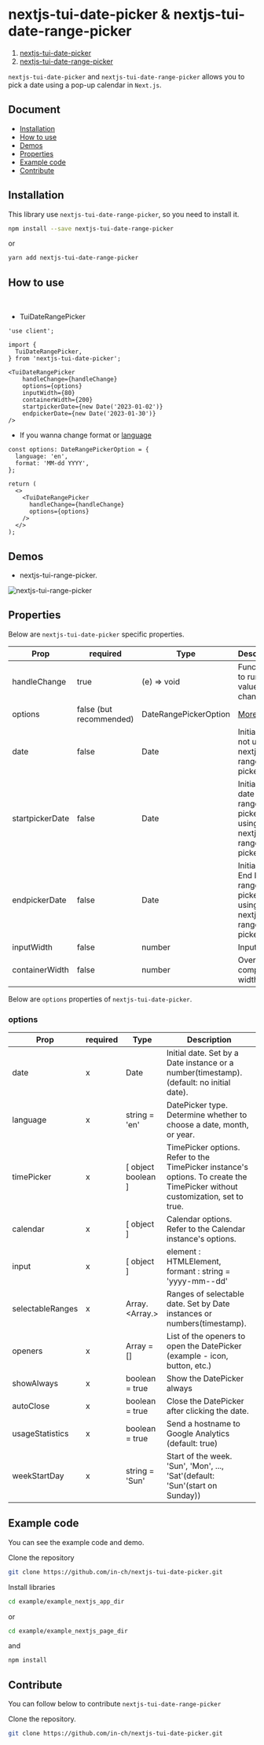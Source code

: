 # nextjs-tui-date-picker & nextjs-tui-date-range-picker

1. [nextjs-tui-date-picker](https://www.npmjs.com/package/nextjs-tui-date-picker)
2. [nextjs-tui-date-range-picker](https://www.npmjs.com/package/nextjs-tui-date-range-picker)

`nextjs-tui-date-picker` and `nextjs-tui-date-range-picker` allows you to pick a date using a pop-up calendar in `Next.js`.

## Document

- [Installation](#installation)
- [How to use](#how-to-use)
- [Demos](#demos)
- [Properties](#properties)
- [Example code](#example-code)
- [Contribute](#contribute)

## Installation

This library use `nextjs-tui-date-range-picker`, so you need to install it.

```bash
npm install --save nextjs-tui-date-range-picker
```

or

```bash
yarn add nextjs-tui-date-range-picker
```

## How to use

<br/>

- TuiDateRangePicker

```tsx
'use client';

import {
  TuiDateRangePicker,
} from 'nextjs-tui-date-picker';

<TuiDateRangePicker
    handleChange={handleChange}
    options={options}
    inputWidth={80}
    containerWidth={200}
    startpickerDate={new Date('2023-01-02')}
    endpickerDate={new Date('2023-01-30')}
/>
```


- If you wanna change format or [language](#properties)

```tsx
const options: DateRangePickerOption = {
  language: 'en',
  format: 'MM-dd YYYY',
};

return (
  <>
    <TuiDateRangePicker
      handleChange={handleChange}
      options={options}
    />
  </>
);
```

## Demos

- nextjs-tui-range-picker.

![nextjs-tui-range-picker](https://github.com/in-ch/nextjs-tui-date-picker/assets/49556566/fa488a25-4695-43f8-8eba-bd4599b42b0a)

## Properties

Below are `nextjs-tui-date-picker` specific properties.

<!-- handleChange, date, inputWidth, containerWidth -->

| Prop            | required                | Type                  | Description                                                                   |
| --------------- | ----------------------- | --------------------- | ----------------------------------------------------------------------------- |
| handleChange    | true                    | (e) => void           | Functions to run when value changes                                           |
| options         | false (but recommended) | DateRangePickerOption | [More detail](#options)                                                       |
| date            | false                   | Date                  | Initial date ( not using nextjs-tui-range-picker)                             |
| startpickerDate | false                   | Date                  | Initial Start date in range-picker (only using in nextjs-tui-range-picker)    |
| endpickerDate   | false                   | Date                  | Initial date End Date in range-picker (only using in nextjs-tui-range-picker) |
| inputWidth      | false                   | number                | Input width                                                                   |
| containerWidth  | false                   | number                | Overall component width                                                       |

Below are `options` properties of `nextjs-tui-date-picker`.

### options

| Prop             | required | Type               | Description                                                                                                                  |
| ---------------- | -------- | ------------------ | ---------------------------------------------------------------------------------------------------------------------------- |
| date             | x        | Date               | Initial date. Set by a Date instance or a number(timestamp). (default: no initial date).                                     |
| language         | x        | string = 'en'      | DatePicker type. Determine whether to choose a date, month, or year.                                                         |
| timePicker       | x        | [ object boolean ] | TimePicker options. Refer to the TimePicker instance's options. To create the TimePicker without customization, set to true. |
| calendar         | x        | [ object ]         | Calendar options. Refer to the Calendar instance's options.                                                                  |
| input            | x        | [ object ]         | element : HTMLElement, formant : string = 'yyyy-mm--dd'                                                                      |
| selectableRanges | x        | Array.<Array.>     | Ranges of selectable date. Set by Date instances or numbers(timestamp).                                                      |
| openers          | x        | Array = []         | List of the openers to open the DatePicker (example - icon, button, etc.)                                                    |
| showAlways       | x        | boolean = true     | Show the DatePicker always                                                                                                   |
| autoClose        | x        | boolean = true     | Close the DatePicker after clicking the date.                                                                                |
| usageStatistics  | x        | boolean = true     | Send a hostname to Google Analytics (default: true)                                                                          |
| weekStartDay     | x        | string = 'Sun'     | Start of the week. 'Sun', 'Mon', ..., 'Sat'(default: 'Sun'(start on Sunday))                                                 |

## Example code

You can see the example code and demo.

Clone the repository

```bash
git clone https://github.com/in-ch/nextjs-tui-date-picker.git
```

Install libraries

```bash
cd example/example_nextjs_app_dir
```

or

```bash
cd example/example_nextjs_page_dir
```

and

```bash
npm install
```

## Contribute

You can follow below to contribute `nextjs-tui-date-range-picker`

Clone the repository.

```bash
git clone https://github.com/in-ch/nextjs-tui-date-picker.git
```
